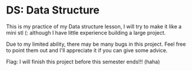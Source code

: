 # DS: Data Structure

This is my practice of my Data structure lesson, I will try to make it like a mini stl (: although I have little experience building a large project.

Due to my limited ability, there may be many bugs in this project. Feel free to point them out and I'll appreciate it if you can give some advice.

Flag: I will finish this project before this semester ends!!! (haha)